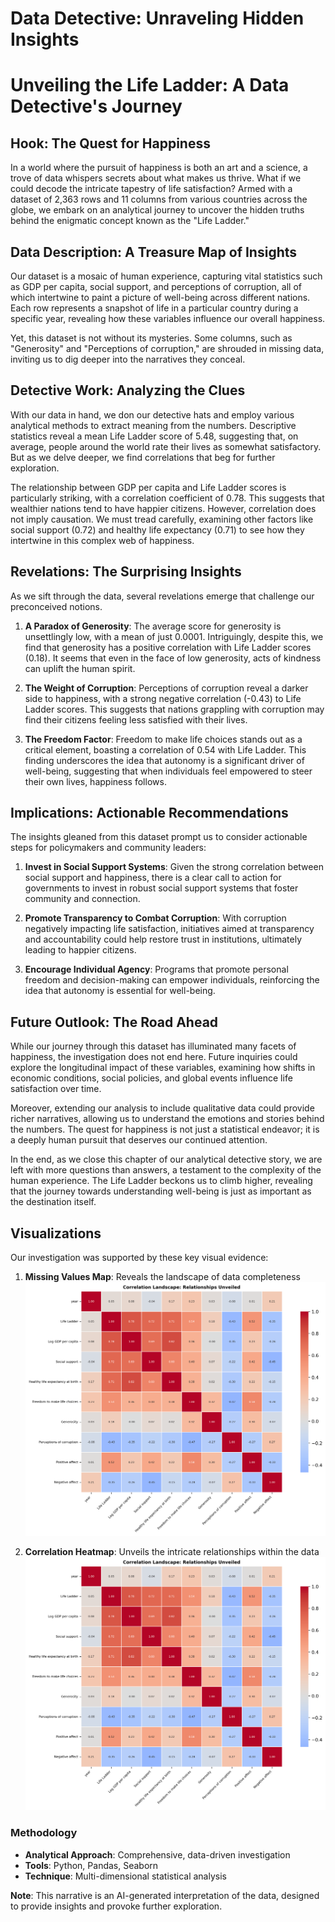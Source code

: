 # Data Detective: Unraveling Hidden Insights

# Unveiling the Life Ladder: A Data Detective's Journey

## Hook: The Quest for Happiness

In a world where the pursuit of happiness is both an art and a science, a trove of data whispers secrets about what makes us thrive. What if we could decode the intricate tapestry of life satisfaction? Armed with a dataset of 2,363 rows and 11 columns from various countries across the globe, we embark on an analytical journey to uncover the hidden truths behind the enigmatic concept known as the "Life Ladder." 

## Data Description: A Treasure Map of Insights

Our dataset is a mosaic of human experience, capturing vital statistics such as GDP per capita, social support, and perceptions of corruption, all of which intertwine to paint a picture of well-being across different nations. Each row represents a snapshot of life in a particular country during a specific year, revealing how these variables influence our overall happiness. 

Yet, this dataset is not without its mysteries. Some columns, such as "Generosity" and "Perceptions of corruption," are shrouded in missing data, inviting us to dig deeper into the narratives they conceal. 

## Detective Work: Analyzing the Clues

With our data in hand, we don our detective hats and employ various analytical methods to extract meaning from the numbers. Descriptive statistics reveal a mean Life Ladder score of 5.48, suggesting that, on average, people around the world rate their lives as somewhat satisfactory. But as we delve deeper, we find correlations that beg for further exploration.

The relationship between GDP per capita and Life Ladder scores is particularly striking, with a correlation coefficient of 0.78. This suggests that wealthier nations tend to have happier citizens. However, correlation does not imply causation. We must tread carefully, examining other factors like social support (0.72) and healthy life expectancy (0.71) to see how they intertwine in this complex web of happiness.

## Revelations: The Surprising Insights

As we sift through the data, several revelations emerge that challenge our preconceived notions. 

1. **A Paradox of Generosity**: The average score for generosity is unsettlingly low, with a mean of just 0.0001. Intriguingly, despite this, we find that generosity has a positive correlation with Life Ladder scores (0.18). It seems that even in the face of low generosity, acts of kindness can uplift the human spirit. 

2. **The Weight of Corruption**: Perceptions of corruption reveal a darker side to happiness, with a strong negative correlation (-0.43) to Life Ladder scores. This suggests that nations grappling with corruption may find their citizens feeling less satisfied with their lives. 

3. **The Freedom Factor**: Freedom to make life choices stands out as a critical element, boasting a correlation of 0.54 with Life Ladder. This finding underscores the idea that autonomy is a significant driver of well-being, suggesting that when individuals feel empowered to steer their own lives, happiness follows.

## Implications: Actionable Recommendations

The insights gleaned from this dataset prompt us to consider actionable steps for policymakers and community leaders:

1. **Invest in Social Support Systems**: Given the strong correlation between social support and happiness, there is a clear call to action for governments to invest in robust social support systems that foster community and connection.

2. **Promote Transparency to Combat Corruption**: With corruption negatively impacting life satisfaction, initiatives aimed at transparency and accountability could help restore trust in institutions, ultimately leading to happier citizens.

3. **Encourage Individual Agency**: Programs that promote personal freedom and decision-making can empower individuals, reinforcing the idea that autonomy is essential for well-being.

## Future Outlook: The Road Ahead

While our journey through this dataset has illuminated many facets of happiness, the investigation does not end here. Future inquiries could explore the longitudinal impact of these variables, examining how shifts in economic conditions, social policies, and global events influence life satisfaction over time.

Moreover, extending our analysis to include qualitative data could provide richer narratives, allowing us to understand the emotions and stories behind the numbers. The quest for happiness is not just a statistical endeavor; it is a deeply human pursuit that deserves our continued attention.

In the end, as we close this chapter of our analytical detective story, we are left with more questions than answers, a testament to the complexity of the human experience. The Life Ladder beckons us to climb higher, revealing that the journey towards understanding well-being is just as important as the destination itself.

## Visualizations

Our investigation was supported by these key visual evidence:

1. **Missing Values Map**: Reveals the landscape of data completeness
   ![Missing Values Analysis](analysis_visualization.png)

2. **Correlation Heatmap**: Unveils the intricate relationships within the data
   ![Correlation Insights](analysis_visualization.png)

### Methodology

- **Analytical Approach**: Comprehensive, data-driven investigation
- **Tools**: Python, Pandas, Seaborn
- **Technique**: Multi-dimensional statistical analysis

**Note**: This narrative is an AI-generated interpretation of the data, designed to provide insights and provoke further exploration.
